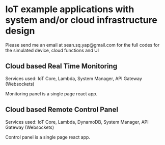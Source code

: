 <h1>IoT example applications with system and/or cloud infrastructure design</h1>

<p>Please send me an email at sean.sq.yap@gmail.com for the full codes for the simulated device, cloud functions and UI</p>

<h2>Cloud based Real Time Monitoring</h2>
<p>Services used: IoT Core, Lambda, System Manager, API Gateway (Websockets)</p>
<p>Monitoring panel is a single page react app.</p>

<h2>Cloud based Remote Control Panel</h2>
<p>Services used: IoT Core, Lambda, DynamoDB, System Manager, API Gateway (Websockets)</p>
<p>Control panel is a single page react app.</p>
